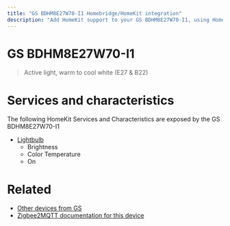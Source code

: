 ```yaml
---
title: "GS BDHM8E27W70-I1 Homebridge/HomeKit integration"
description: "Add HomeKit support to your GS BDHM8E27W70-I1, using Homebridge, Zigbee2MQTT and homebridge-z2m."
---
```

<!---
This file has been GENERATED using src/docgen/docgen.ts
DO NOT EDIT THIS FILE MANUALLY!
-->
# GS BDHM8E27W70-I1
> Active light, warm to cool white (E27 & B22)


# Services and characteristics
The following HomeKit Services and Characteristics are exposed by
the GS BDHM8E27W70-I1

* [Lightbulb](../../light.md)
  * Brightness
  * Color Temperature
  * On


# Related
* [Other devices from GS](../index.md#gs)
* [Zigbee2MQTT documentation for this device](https://www.zigbee2mqtt.io/devices/BDHM8E27W70-I1.html)